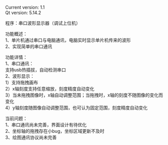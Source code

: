 Current version: 1.1  
Qt version: 5.14.2  

程序：串口波形显示器（调试上位机）

功能概述：  
  1、单片机通过串口与电脑通讯，电脑实时显示单片机传来的波形  
  2、实现简单的串口通讯  
 
功能详情：  
  1、串口通讯：  
    支持usb热插拔，自动检测串口  
  2、波形显示：  
    1）支持拖拽画布  
    2）x轴刻度支持任意缩放，刻度精度自动变化  
    3）当未拖拽图像时，x轴自动调整范围；当拖拽时，x轴的刻度不随图像的变化而变化  
    4）y轴刻度随图像自动调整范围，也可认为固定范围，刻度精度自动变化  

当前问题：   
  1、串口通讯尚未完善，界面设计有待优化  
  2、坐标轴的拖拽存在小bug，坐标区域更新不及时  
  3、绘图通讯协议尚未完善  

  
    
